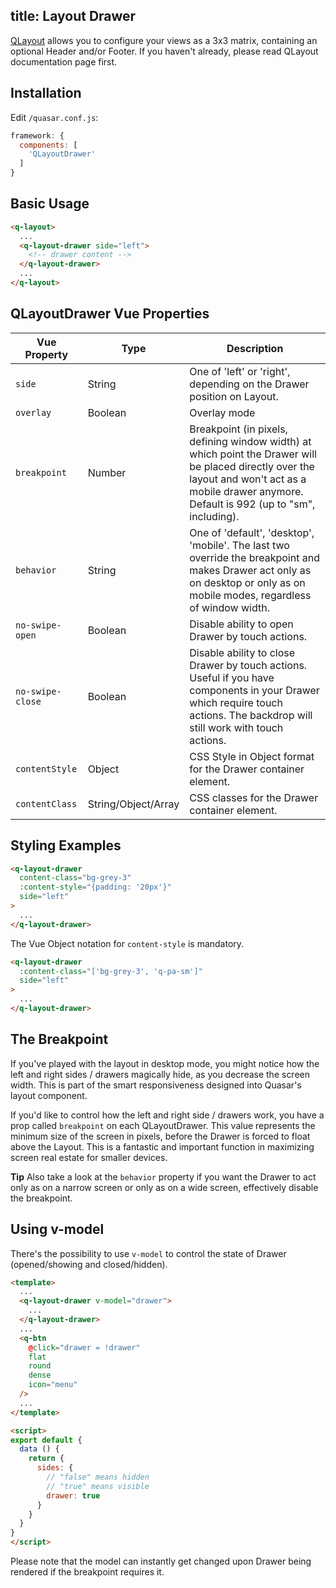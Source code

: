 title: Layout Drawer
---
[QLayout](/components/layout.html) allows you to configure your views as a 3x3 matrix, containing an optional Header and/or Footer. If you haven't already, please read QLayout documentation page first.

## Installation
Edit `/quasar.conf.js`:
```js
framework: {
  components: [
    'QLayoutDrawer'
  ]
}
```

## Basic Usage
```html
<q-layout>
  ...
  <q-layout-drawer side="left">
    <!-- drawer content -->
  </q-layout-drawer>
  ...
</q-layout>
```

## QLayoutDrawer Vue Properties

| Vue Property | Type | Description |
| --- | --- | --- |
| `side` | String | One of 'left' or 'right', depending on the Drawer position on Layout. |
| `overlay` | Boolean | Overlay mode |
| `breakpoint` | Number | Breakpoint (in pixels, defining window width) at which point the Drawer will be placed directly over the layout and won't act as a mobile drawer anymore. Default is 992 (up to "sm", including). |
| `behavior` | String | One of 'default', 'desktop', 'mobile'. The last two override the breakpoint and makes Drawer act only as on desktop or only as on mobile modes, regardless of window width. |
| `no-swipe-open` | Boolean | Disable ability to open Drawer by touch actions. |
| `no-swipe-close` | Boolean | Disable ability to close Drawer by touch actions. Useful if you have components in your Drawer which require touch actions. The backdrop will still work with touch actions. |
| `contentStyle` | Object | CSS Style in Object format for the Drawer container element. |
| `contentClass` | String/Object/Array | CSS classes for the Drawer container element. |

## Styling Examples

```html
<q-layout-drawer
  content-class="bg-grey-3"
  :content-style="{padding: '20px'}"
  side="left"
>
  ...
</q-layout-drawer>
```

The Vue Object notation for `content-style` is mandatory.

```html
<q-layout-drawer
  :content-class="['bg-grey-3', 'q-pa-sm']"
  side="left"
>
  ...
</q-layout-drawer>
```

## The Breakpoint

If you've played with the layout in desktop mode, you might notice how the left and right sides / drawers magically hide, as you decrease the screen width. This is part of the smart responsiveness designed into Quasar's layout component.

If you'd like to control how the left and right side / drawers work, you have a prop called `breakpoint` on each QLayoutDrawer. This value represents the minimum size of the screen in pixels, before the Drawer is forced to float above the Layout. This is a fantastic and important function in maximizing screen real estate for smaller devices.

**Tip**
Also take a look at the `behavior` property if you want the Drawer to act only as on a narrow screen or only as on a wide screen, effectively disable the breakpoint.

## Using v-model
There's the possibility to use `v-model` to control the state of Drawer (opened/showing and closed/hidden).

```html
<template>
  ...
  <q-layout-drawer v-model="drawer">
    ...
  </q-layout-drawer>
  ...
  <q-btn
    @click="drawer = !drawer"
    flat
    round
    dense
    icon="menu"
  />
  ...
</template>

<script>
export default {
  data () {
    return {
      sides: {
        // "false" means hidden
        // "true" means visible
        drawer: true
      }
    }
  }
}
</script>
```

Please note that the model can instantly get changed upon Drawer being rendered if the breakpoint requires it.
